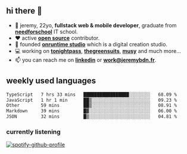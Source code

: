## hi there 👋

- 👦 jeremy,  22yo, **fullstack web & mobile developer**, graduate from **[needforschool](https://www.needfor-school.com/)** IT school.
- ❤️ active **[open source](https://github.com/jerembdn)** contributor.
- 🧠 founded **[onruntime studio](https://github.com/onruntime)** which is a digital creation studio.
- 💻 working on **[tonightpass](https://tonightpass.com)**, **[thegreensuits](https://thegreensuits.fr)**, **[musy](https://github.com/musyapp)** and much more...
- 📫 you can reach me on **[linkedin](https://www.linkedin.com/in/jeremybdn/)** or **[work@jeremybdn.fr](mailto:work@jeremybdn.fr)**.

## weekly used languages

<!--START_SECTION:waka-->

```txt
TypeScript   7 hrs 33 mins   █████████████████░░░░░░░░   68.09 %
JavaScript   1 hr 1 min      ██▒░░░░░░░░░░░░░░░░░░░░░░   09.23 %
Other        59 mins         ██▒░░░░░░░░░░░░░░░░░░░░░░   08.91 %
Markdown     39 mins         █▓░░░░░░░░░░░░░░░░░░░░░░░   06.00 %
JSON         32 mins         █▒░░░░░░░░░░░░░░░░░░░░░░░   04.81 %
```

<!--END_SECTION:waka-->

### currently listening
[![spotify-github-profile](https://spotify-github-profile.vercel.app/api/view?uid=31ugdvkonmhxzbnkai2r7ue2empe&cover_image=true&theme=natemoo-re&show_offline=false&background_color=121212&bar_color=3356d7&bar_color_cover=false)](https://open.spotify.com/user/31225jnpumbhbpldcz2wjg24aymi)
